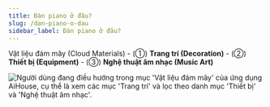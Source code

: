 ```yaml
---
title: Đàn piano ở đâu?
slug: /dan-piano-o-dau
sidebar_label: Đàn piano ở đâu?
---
```


Vật liệu đám mây (Cloud Materials) - (①) **Trang trí (Decoration)** - (②) **Thiết bị (Equipment)** - (③) **Nghệ thuật âm nhạc (Music Art)**

![Người dùng đang điều hướng trong mục 'Vật liệu đám mây' của ứng dụng AiHouse, cụ thể là xem các mục 'Trang trí' và lọc theo danh mục 'Thiết bị' và 'Nghệ thuật âm nhạc'.](https://storage.googleapis.com/jegavn_kb/images/54a469b2-3311-4f21-9d9e-79556c962703.png)